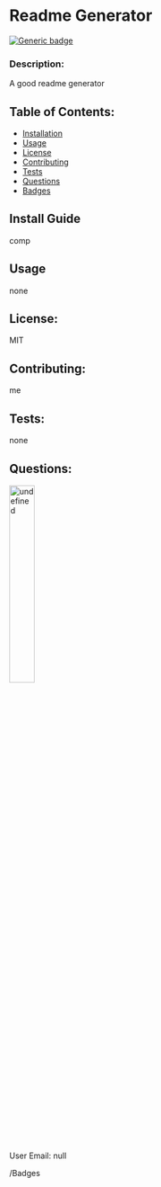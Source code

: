 
# Readme Generator
[![Generic badge](https://img.shields.io/badge/license-MIT-green.svg)](https://shields.io/)

### Description:
A good readme generator

## Table of Contents:

* [Installation](#install-guide)
* [Usage](#usage)
* [License](#license)
* [Contributing](#contributing)
* [Tests](#tests)
* [Questions](#questions)
* [Badges](#badges)

## Install Guide
comp

## Usage
none

## License:
MIT

## Contributing:
me

## Tests:
none

## Questions:
<img src="https://avatars3.githubusercontent.com/u/11791361?v=4" alt="undefined" width="30%">

User Email:
null

/Badges